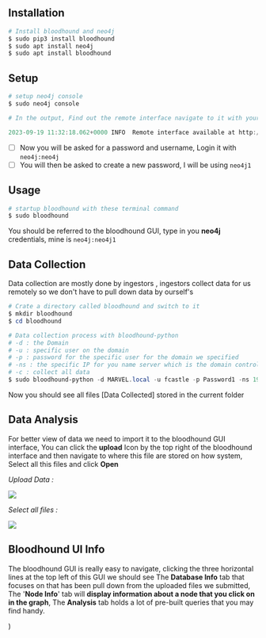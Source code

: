 ## **Installation**

```powershell
# Install bloodhound and neo4j
$ sudo pip3 install bloodhound
$ sudo apt install neo4j
$ sudo apt install bloodhound
```

## **Setup**

```powershell
# setup neo4j console
$ sudo neo4j console

# In the output, Find out the remote interface navigate to it with your browser

2023-09-19 11:32:18.062+0000 INFO  Remote interface available at http://localhost:7474/
```

- [ ] Now you will be asked for a password and username, Login it with `neo4j:neo4j`
- [ ] You will then be asked to create a new password, I will be using `neo4j1`

## **Usage**

```powershell
# startup bloodhound with these terminal command
$ sudo bloodhound
```

You should be referred to the bloodhound GUI, type in you **neo4j** credentials, mine is `neo4j:neo4j1`

## **Data Collection**

Data collection are mostly done by ingestors , ingestors collect data for us remotely so we don't have to pull down data by ourself's

```powershell
# Crate a directory called bloodhound and switch to it
$ mkdir bloodhound
$ cd bloodhound

# Data collection process with bloodhound-python 
# -d : the Domain
# -u : specific user on the domain
# -p : password for the specific user for the domain we specified
# -ns : the specific IP for you name server which is the domain controller
# -c : collect all data
$ sudo bloodhound-python -d MARVEL.local -u fcastle -p Password1 -ns 192.168.0.149 -c all
```

Now you should see all files [Data Collected] stored in the current folder

## **Data Analysis**

For better view of data we need to import it to the bloodhound GUI interface, You can click the **upload** Icon by the top right of the bloodhound interface and then navigate to where this file are stored on how system, Select all this files and click **Open**

_Upload Data :_

![](https://i.imgur.com/BjQKXa3.png)

_Select all files :_

![](https://i.imgur.com/gn65Wd4.png)

## Bloodhound UI Info

The bloodhound GUI is really easy to navigate, clicking the three horizontal lines at the top left of this GUI we should see The **Database Info** tab that focuses on that has been pull down from the uploaded files we submitted, The '**Node Info**' tab will **display information about a node that you click on in the graph**, The **Analysis** tab holds a lot of pre-built queries that you may find handy.

)

